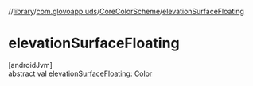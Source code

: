//[library](../../../index.md)/[com.glovoapp.uds](../index.md)/[CoreColorScheme](index.md)/[elevationSurfaceFloating](elevation-surface-floating.md)

# elevationSurfaceFloating

[androidJvm]\
abstract val [elevationSurfaceFloating](elevation-surface-floating.md): [Color](https://developer.android.com/reference/kotlin/androidx/compose/ui/graphics/Color.html)
